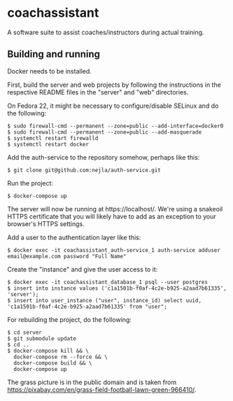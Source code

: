 # coachassistant

A software suite to assist coaches/instructors during actual training.

## Building and running

Docker needs to be installed.

First, build the server and web projects by following the instructions in the
respective README files in the "server" and "web" directories.

On Fedora 22, it might be necessary to configure/disable SELinux and do the
following:

    $ sudo firewall-cmd --permanent --zone=public --add-interface=docker0
    $ sudo firewall-cmd --permanent --zone=public --add-masquerade
    $ systemctl restart firewalld
    $ systemctl restart docker

Add the auth-service to the repository somehow, perhaps like this:

    $ git clone git@github.com:nejla/auth-service.git

Run the project:

    $ docker-compose up

The server will now be running at https://localhost/. We're using a snakeoil
HTTPS certificate that you will likely have to add as an exception to your
browser's HTTPS settings.

Add a user to the authentication layer like this:

    $ docker exec -it coachassistant_auth-service_1 auth-service adduser email@example.com password "Full Name"

Create the "instance" and give the user access to it:

    $ docker exec -it coachassistant_database_1 psql --user postgres
    $ insert into instance values ('c1a1501b-f0af-4c2e-b925-a2aad7b61335', 'server');
    $ insert into user_instance ("user", instance_id) select uuid, 'c1a1501b-f0af-4c2e-b925-a2aad7b61335' from "user";

For rebuilding the project, do the following:

    $ cd server
    $ git submodule update
    $ cd ..
    $ docker-compose kill && \
      docker-compose rm --force && \
      docker-compose build && \
      docker-compose up

The grass picture is in the public domain and is taken from
https://pixabay.com/en/grass-field-football-lawn-green-966410/.